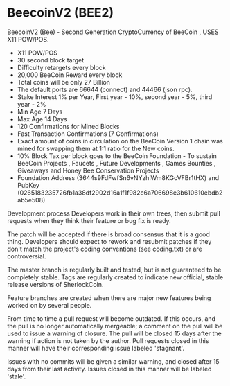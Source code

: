 BeecoinV2 (BEE2)
==================
BeecoinV2 (Bee) - Second Generation CryptoCurrency of BeeCoin , USES X11 POW/POS.

- X11 POW/POS 
- 30 second block target
- Difficulty retargets every block
- 20,000 BeeCoin Reward every block
- Total coins will be only 27 Billion
- The default ports are 66644 (connect) and 44466 (json rpc).
- Stake Interest 1% per Year, First year - 10%, second year - 5%, third year  - 2%
- Min Age 7 Days
- Max Age 14 Days
- 120 Confirmations for Mined Blocks
- Fast Transaction Confirmations (7 Confirmations)
- Exact amount of coins in circulation on the BeeCoin Version 1 chain was mined for swapping them at 1:1 ratio for the New coins.
- 10% Block Tax per block goes to the BeeCoin Foundation - To sustain BeeCoin Projects , Faucets , Future Developments , Games Bounties , Giveaways and Honey Bee Conservation Projects
- Foundation Address (3644s9FdFwfSn6vNYzhiWm8KGcVFBr1tHX) and PubKey (0265183235726fb1a38df2902d16a1f1f982c6a706698e3b610610ebdb2ab5e508)

Development process
Developers work in their own trees, then submit pull requests when they think their feature or bug fix is ready.

The patch will be accepted if there is broad consensus that it is a good thing. Developers should expect to rework and resubmit patches if they don't match the project's coding conventions (see coding.txt) or are controversial.

The master branch is regularly built and tested, but is not guaranteed to be completely stable. Tags are regularly created to indicate new official, stable release versions of SherlockCoin.

Feature branches are created when there are major new features being worked on by several people.

From time to time a pull request will become outdated. If this occurs, and the pull is no longer automatically mergeable; a comment on the pull will be used to issue a warning of closure. The pull will be closed 15 days after the warning if action is not taken by the author. Pull requests closed in this manner will have their corresponding issue labeled 'stagnant'.

Issues with no commits will be given a similar warning, and closed after 15 days from their last activity. Issues closed in this manner will be labeled 'stale'.
